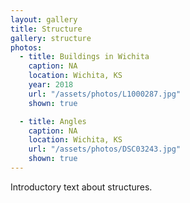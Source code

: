 ```yaml
---
layout: gallery
title: Structure
gallery: structure
photos:
  - title: Buildings in Wichita
    caption: NA
    location: Wichita, KS
    year: 2018
    url: "/assets/photos/L1000287.jpg"
    shown: true

  - title: Angles
    caption: NA
    location: Wichita, KS
    url: "/assets/photos/DSC03243.jpg"
    shown: true
---
```

<p>Introductory text about structures.</p>